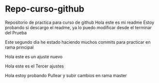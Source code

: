# Repo-curso-github
Repositorio de practica para curso de github
Hola este es mi readme
Estoy probando si descargo el readme, ya lo puedo modificar desde el terminar del Prueba

<!-- 2 dia  -->

Este segundo dia he estado haciendo muchos commits para practicar en rama principal

Hola este es un ajuste nuevo

Hola este es el Tercer ajustes

Hola estoy probando Pullear y subir cambios en rama master